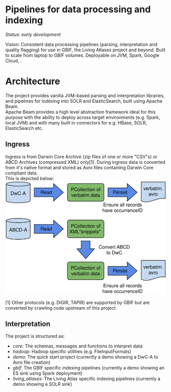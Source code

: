 # Pipelines for data processing and indexing

_Status: early development_

Vision: Consistent data processing pipelines (parsing, interpretation and quality flagging) for use in GBIF, the Living Atlases project and beyond. 
Built to scale from laptop to GBIF volumes.  Deployable on JVM, Spark, Google Cloud, <insert your favourite cloud provider here>.

# Architecture

The project provides vanilla JVM-based parsing and interpretation libraries, and pipelines for indexing into SOLR and ElasticSearch, built using Apache Beam.  
Apache Beam provides a high level abstraction framework ideal for this purpose with the ability to deploy across target environments (e.g. Spark, local JVM) and with many built in connectors for e.g. HBase, SOLR, ElasticSearch etc.

## Ingress

Ingress is from Darwin Core Archive (zip files of one or more "CSV"s) or  ABCD Archives (compressed XML) only[1].
During ingress data is converted from it's native format and stored as Avro files containing Darwin Core compliant data.  
This is depicted below: 
![Ingress](./docs/images/ingress.svg)
  
[1] Other protocols (e.g. DiGIR, TAPIR) are supported by GBIF but are converted by crawling code upstream of this project.

## Interpretation


  
The project is structured as:

- _core_: The schemas, messages and functions to interpret data
- _hadoop_: Hadoop specific utilities (e.g. FileInputFormats)
- _demo_: The quick start project (currently a demo showing a DwC-A to Avro file creation)
- _gbif_: The GBIF specific indexing pipelines (currently a demo showing an ES sink using Spark deployment)
- _living_atlases_: The Living Atlas specific indexing pipelines (currently a demo showing a SOLR sink)





